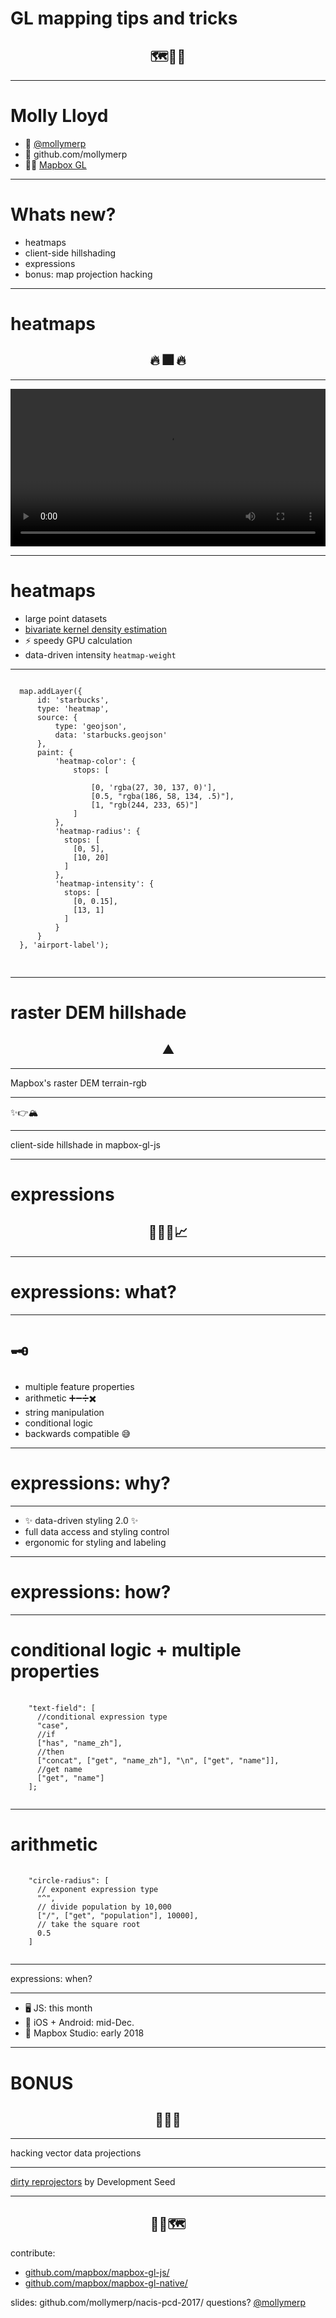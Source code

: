 # GL mapping tips and tricks

<h2 style="text-align: center"> &#128506;&#127912;&#10024;</h2>
 
---

# Molly Lloyd

- &#128035; [@mollymerp](twitter.com/mollymerp) 
- &#128126; github.com/mollymerp
- &#128105;&#8205;&#128187; [Mapbox GL](mapbox.com/maps)

---

# Whats new?

- heatmaps 
- client-side hillshading
- expressions
- bonus: map projection hacking

---

#  heatmaps

<h2 style="text-align: center;">&#128293; &#127878; &#128293;</h2>

---

<video src="heatmap.mov" controls width="100%"></video> 

--- 

# heatmaps

- large point datasets 
- [bivariate kernel density estimation](https://en.wikipedia.org/wiki/Multivariate_kernel_density_estimation)
- &#9889;&#65039; speedy GPU calculation
- data-driven intensity `heatmap-weight`

---
<pre>
<code>
  map.addLayer({
      id: 'starbucks',
      type: 'heatmap',
      source: {
          type: 'geojson',
          data: 'starbucks.geojson'
      },
      paint: {
          'heatmap-color': {
              stops: [

                  [0, 'rgba(27, 30, 137, 0)'],
                  [0.5, "rgba(186, 58, 134, .5)"],
                  [1, "rgb(244, 233, 65)"]
              ]
          },
          'heatmap-radius': {
            stops: [
              [0, 5],
              [10, 20]
            ]
          },
          'heatmap-intensity': {
            stops: [
              [0, 0.15],
              [13, 1]
            ]
          }
      }
  }, 'airport-label');  

</code>
</pre>

---
# raster DEM hillshade

<h2 style="text-align: center;">&#9968;&#65039;</h2>

---

Mapbox's raster DEM terrain-rgb 

---

&#10024;&#128073;&#127956;&#65039;

---

client-side hillshade in mapbox-gl-js

---

# expressions

<h2 style="text-align: center;"> &#128290;&#128105;&#8205;&#128300;&#128200; </h2>

---

# expressions: what?

---

<h1> &#128477;&#65039; </h1>

- multiple feature properties
- arithmetic &#10133;&#10134;&#10135;&#10006;&#65039;
- string manipulation 
- conditional logic
- backwards compatible &#128517;
---

# expressions: why?

---

- &#10024; data-driven styling 2.0 &#10024;
- full data access and styling control
- ergonomic for styling and labeling

---

# expressions: how?

---
# conditional logic + multiple properties

<pre>
  <code>
    "text-field": [
      //conditional expression type
      "case",
      //if
      ["has", "name_zh"],
      //then
      ["concat", ["get", "name_zh"], "\n", ["get", "name"]],
      //get name
      ["get", "name"]
    ];
  </code>
</pre>

---

# arithmetic

<pre>
  <code>
    "circle-radius": [
      // exponent expression type
      "^",
      // divide population by 10,000
      ["/", ["get", "population"], 10000],
      // take the square root
      0.5
    ]
  </code>
</pre>

---

expressions: when?

---

- &#128421;&#65039; JS: this month
- &#128241; iOS + Android: mid-Dec.
- &#127912; Mapbox Studio: early 2018


--- 


# BONUS
<h2 style="text-align: center;"> &#127881;&#127881;&#127881;</h2>

---

hacking vector data projections

---

[dirty reprojectors](http://devseed.com/dirty-reprojectors-app/) by Development Seed

---

<h2 style="text-align: center;">&#128587;&#129299;&#128506;&#65039;</h2>

contribute: 
- [github.com/mapbox/mapbox-gl-js/](github.com/mapbox/mapbox-gl-js/)
- [github.com/mapbox/mapbox-gl-native/](github.com/mapbox/mapbox-gl-native/)

slides: github.com/mollymerp/nacis-pcd-2017/
questions? [@mollymerp](twitter.com/mollymerp)

